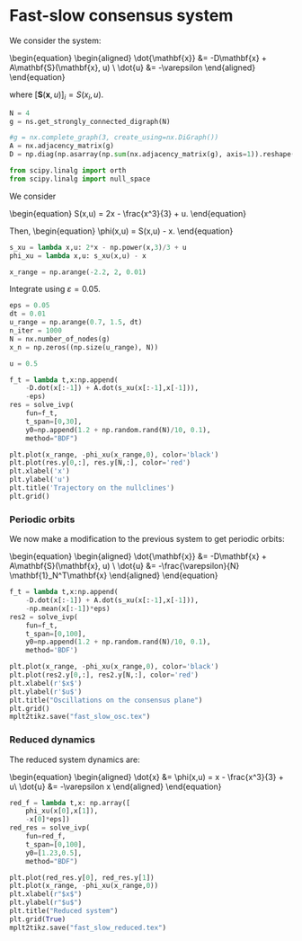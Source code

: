 
# Fast-slow consensus system

We consider the system:

\begin{equation}
\begin{aligned}
\dot{\mathbf{x}} &= -D\mathbf{x} + A\mathbf{S}(\mathbf{x}, u) \\
\dot{u} &= -\varepsilon
\end{aligned}
\end{equation}

where $[\mathbf{S}(\mathbf{x},u)]_i = S(x_i,u)$.


```python
N = 4
g = ns.get_strongly_connected_digraph(N)
```


```python
#g = nx.complete_graph(3, create_using=nx.DiGraph())
A = nx.adjacency_matrix(g)
D = np.diag(np.asarray(np.sum(nx.adjacency_matrix(g), axis=1)).reshape(-1))
```


```python
from scipy.linalg import orth
from scipy.linalg import null_space
```

We consider

\begin{equation}
S(x,u) = 2x - \frac{x^3}{3} + u.
\end{equation}

Then, 
\begin{equation}
\phi(x,u) = S(x,u) - x.
\end{equation}


```python
s_xu = lambda x,u: 2*x - np.power(x,3)/3 + u
phi_xu = lambda x,u: s_xu(x,u) - x

x_range = np.arange(-2.2, 2, 0.01)
```

Integrate using $\varepsilon = 0.05$.


```python
eps = 0.05
dt = 0.01
u_range = np.arange(0.7, 1.5, dt)
n_iter = 1000
N = nx.number_of_nodes(g)
x_n = np.zeros((np.size(u_range), N))

u = 0.5

f_t = lambda t,x:np.append(
    -D.dot(x[:-1]) + A.dot(s_xu(x[:-1],x[-1])),
    -eps)
res = solve_ivp(
    fun=f_t, 
    t_span=[0,30], 
    y0=np.append(1.2 + np.random.rand(N)/10, 0.1), 
    method="BDF")
```


```python
plt.plot(x_range, -phi_xu(x_range,0), color='black')
plt.plot(res.y[0,:], res.y[N,:], color='red')
plt.xlabel('x')
plt.ylabel('u')
plt.title('Trajectory on the nullclines')
plt.grid()
```

### Periodic orbits


We now make a modification to the previous system to get periodic orbits:

\begin{equation}
\begin{aligned}
\dot{\mathbf{x}} &= -D\mathbf{x} + A\mathbf{S}(\mathbf{x}, u) \\
\dot{u} &= -\frac{\varepsilon}{N} \mathbf{1}_N^T\mathbf{x}
\end{aligned}
\end{equation}


```python
f_t = lambda t,x:np.append(
    -D.dot(x[:-1]) + A.dot(s_xu(x[:-1],x[-1])),
    -np.mean(x[:-1])*eps)
res2 = solve_ivp(
    fun=f_t,
    t_span=[0,100],
    y0=np.append(1.2 + np.random.rand(N)/10, 0.1),
    method='BDF')
```


```python
plt.plot(x_range, -phi_xu(x_range,0), color='black')
plt.plot(res2.y[0,:], res2.y[N,:], color='red')
plt.xlabel(r'$x$')
plt.ylabel(r'$u$')
plt.title("Oscillations on the consensus plane")
plt.grid()
mplt2tikz.save("fast_slow_osc.tex")
```

### Reduced dynamics

The reduced system dynamics are:

\begin{equation}
\begin{aligned}
\dot{x} &= \phi(x,u) = x - \frac{x^3}{3} + u\\
\dot{u} &= -\varepsilon x
\end{aligned}
\end{equation}


```python
red_f = lambda t,x: np.array([
    phi_xu(x[0],x[1]),
    -x[0]*eps])
red_res = solve_ivp(
    fun=red_f,
    t_span=[0,100],
    y0=[1.23,0.5],
    method="BDF")
```


```python
plt.plot(red_res.y[0], red_res.y[1])
plt.plot(x_range, -phi_xu(x_range,0))
plt.xlabel(r"$x$")
plt.ylabel(r"$u$")
plt.title("Reduced system")
plt.grid(True)
mplt2tikz.save("fast_slow_reduced.tex")
```
